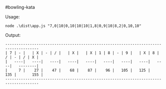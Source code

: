 #bowling-kata

Usage:

	node .\dist\app.js "7,0|10|0,10|10|10|1,8|0,9|10|8,2|0,10,10"

Output:

	-------------------------------------------------------------------------------------
	| 7 | - |   | X | - | / |   | X |   | X | 1 | 8 | - | 9 |   | X | 8 | / | - | / | X |
	|   ----|   ----|   ----|   ----|   ----|   ----|   ----|   ----|   ----|   --------|
	|     7 |    27 |    47 |    68 |    87 |    96 |   105 |   125 |   135 |       155 |
	-------------------------------------------------------------------------------------